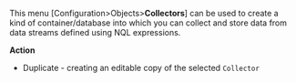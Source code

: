 This menu [Configuration>Objects>**Collectors**] can be used to create a kind of container/database into which you can collect and store data from data streams defined using NQL expressions.



**Action**

- Duplicate -  creating an editable copy of the selected  `Collector`
